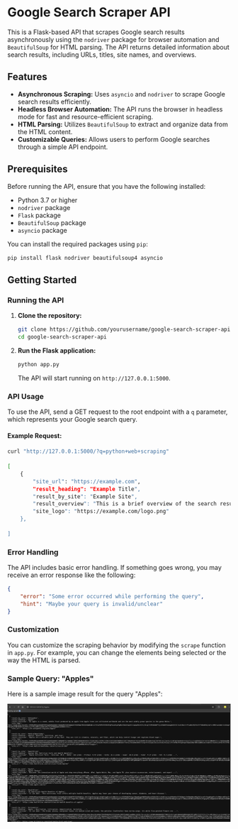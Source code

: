 # Google Search Scraper API

This is a Flask-based API that scrapes Google search results asynchronously using the `nodriver` package for browser automation and `BeautifulSoup` for HTML parsing. The API returns detailed information about search results, including URLs, titles, site names, and overviews.

## Features

- **Asynchronous Scraping:** Uses `asyncio` and `nodriver` to scrape Google search results efficiently.
- **Headless Browser Automation:** The API runs the browser in headless mode for fast and resource-efficient scraping.
- **HTML Parsing:** Utilizes `BeautifulSoup` to extract and organize data from the HTML content.
- **Customizable Queries:** Allows users to perform Google searches through a simple API endpoint.

## Prerequisites

Before running the API, ensure that you have the following installed:

- Python 3.7 or higher
- `nodriver` package
- `Flask` package
- `BeautifulSoup` package
- `asyncio` package

You can install the required packages using `pip`:

```bash
pip install flask nodriver beautifulsoup4 asyncio
```

## Getting Started

### Running the API

1. **Clone the repository:**

    ```bash
    git clone https://github.com/yourusername/google-search-scraper-api.git
    cd google-search-scraper-api
    ```

2. **Run the Flask application:**

    ```bash
    python app.py
    ```

    The API will start running on `http://127.0.0.1:5000`.

### API Usage

To use the API, send a GET request to the root endpoint with a `q` parameter, which represents your Google search query.

#### Example Request:

```bash
curl "http://127.0.0.1:5000/?q=python+web+scraping"

[
    {
        "site_url": "https://example.com",
        "result_heading": "Example Title",
        "result_by_site": "Example Site",
        "result_overview": "This is a brief overview of the search result.",
        "site_logo": "https://example.com/logo.png"
    },
    
]
```
### Error Handling

The API includes basic error handling. If something goes wrong, you may receive an error response like the following:

```json
{
    "error": "Some error occurred while performing the query",
    "hint": "Maybe your query is invalid/unclear"
}
```
### Customization

You can customize the scraping behavior by modifying the `scrape` function in `app.py`. For example, you can change the elements being selected or the way the HTML is parsed.

### Sample Query: "Apples"

Here is a sample image result for the query "Apples":

![Sample Image for Apples](/screenshot/Apples.png)
